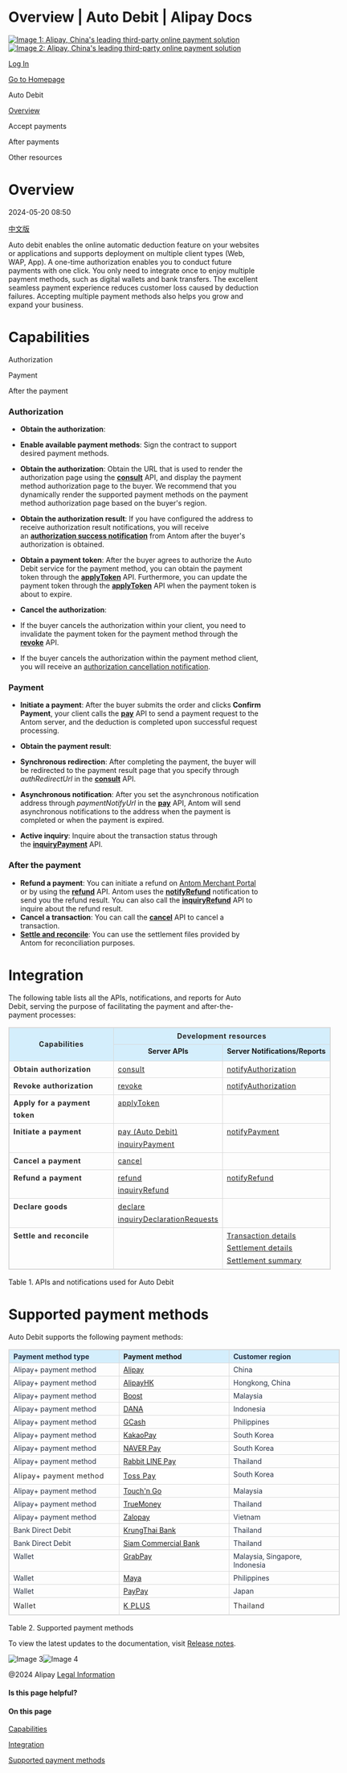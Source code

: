 Overview | Auto Debit | Alipay Docs
===============
                        

[![Image 1: Alipay, China's leading third-party online payment solution](https://ac.alipay.com/storage/2024/3/26/d66c43c0-440d-4c97-9976-f2028a2c8c5e.svg)![Image 2: Alipay, China's leading third-party online payment solution](https://ac.alipay.com/storage/2024/3/26/a48bd336-aea0-4f16-bf83-616eacbb4434.svg)](/docs/)

[Log In](https://global.alipay.com/ilogin/account_login.htm?goto=https%3A%2F%2Fglobal.alipay.com%2Fdocs%2Fac%2Fautodebit_en%2Foverview)

[Go to Homepage](../../)

Auto Debit

[Overview](/docs/ac/autodebit_en/overview)

Accept payments

After payments

Other resources

Overview
========

2024-05-20 08:50

[中文版](https://global.alipay.com/docs/ac/autodebit_cn/overview)

Auto debit enables the online automatic deduction feature on your websites or applications and supports deployment on multiple client types (Web, WAP, App). A one-time authorization enables you to conduct future payments with one click. You only need to integrate once to enjoy multiple payment methods, such as digital wallets and bank transfers. The excellent seamless payment experience reduces customer loss caused by deduction failures. Accepting multiple payment methods also helps you grow and expand your business.

Capabilities
============

Authorization

Payment

After the payment

### Authorization

*   **Obtain the authorization**:

*   **Enable available payment methods**: Sign the contract to support desired payment methods.
*   **Obtain the authorization**: Obtain the URL that is used to render the authorization page using the [**consult**](https://global.alipay.com/docs/ac/ams/authconsult) API, and display the payment method authorization page to the buyer. We recommend that you dynamically render the supported payment methods on the payment method authorization page based on the buyer's region.
*   **Obtain the authorization result**: If you have configured the address to receive authorization result notifications, you will receive an [**authorization success notification**](https://global.alipay.com/docs/ac/ams/notifyauth) from Antom after the buyer's authorization is obtained.
*   **Obtain a payment token**: After the buyer agrees to authorize the Auto Debit service for the payment method, you can obtain the payment token through the [**applyToken**](https://global.alipay.com/docs/ac/ams/accesstokenapp) API. Furthermore, you can update the payment token through the [**applyToken**](https://global.alipay.com/docs/ac/ams/accesstokenapp) API when the payment token is about to expire.

*   **Cancel the authorization**:

*   If the buyer cancels the authorization within your client, you need to invalidate the payment token for the payment method through the [**revoke**](https://global.alipay.com/docs/ac/ams/authrevocation) API.
*   If the buyer cancels the authorization within the payment method client, you will receive an [authorization cancellation notification](https://global.alipay.com/docs/ac/ams/notifyauth).

### Payment

*   **Initiate a payment**: After the buyer submits the order and clicks **Confirm Payment**, your client calls the [**pay**](https://global.alipay.com/docs/ac/ams/payment_agreement) API to send a payment request to the Antom server, and the deduction is completed upon successful request processing.
*   **Obtain the payment result**:

*   **Synchronous redirection**: After completing the payment, the buyer will be redirected to the payment result page that you specify through _authRedirectUrl_ in the [**consult**](https://global.alipay.com/docs/ac/ams/authconsult) API.
*   **Asynchronous notification**: After you set the asynchronous notification address through _paymentNotifyUrl_ in the [**pay**](https://global.alipay.com/docs/ac/ams/payment_agreement) API, Antom will send asynchronous notifications to the address when the payment is completed or when the payment is expired.
*   **Active inquiry**: Inquire about the transaction status through the [**inquiryPayment**](https://global.alipay.com/docs/ac/ams/paymentri_online) API.

### After the payment

*   **Refund a payment**: You can initiate a refund on [Antom Merchant Portal](https://global.alipay.com/docs/ac/cashier_payment_cn/refund#Ote0I) or by using the [**refund**](https://global.alipay.com/docs/ac/ams/refund_online) API. Antom uses the [**notifyRefund**](https://global.alipay.com/docs/ac/ams/notify_refund) notification to send you the refund result. You can also call the [**inquiryRefund**](https://global.alipay.com/docs/ac/ams/ir_online) API to inquire about the refund result.
*   **Cancel a transaction**: You can call the [**cancel**](https://global.alipay.com/docs/ac/ams/paymentc_online) API to cancel a transaction.
*   [**Settle and reconcile**](https://global.alipay.com/docs/ac/reconcile/perform): You can use the settlement files provided by Antom for reconciliation purposes.

Integration
===========

The following table lists all the APIs, notifications, and reports for Auto Debit, serving the purpose of facilitating the payment and after-the-payment processes:

<table style="width:642px;outline:none;border-collapse:collapse;border:1px solid rgb(217, 217, 217)" class="lake-table"><colgroup><col span="1" width="214"><col span="1" width="214"><col span="1" width="214"></colgroup><tbody><tr style="height:33px"><td rowspan="2" colspan="1" style="text-align:center;vertical-align:middle;background-color:rgb(212, 238, 252);min-width:90px;font-size:14px;white-space:normal;overflow-wrap:break-word;border:1px solid rgb(217, 217, 217);padding:4px 8px;cursor:default"><p data-lake-id="62acc5695b04df5848a0f7f1bbd53154" style="font-size:14px;color:rgb(38, 38, 38);line-height:1.74;letter-spacing:0.05em;outline-style:none;overflow-wrap:break-word;margin-top:0px;margin-bottom:0px"><strong><span>Capabilities</span></strong></p></td><td colspan="2" rowspan="1" style="color:rgba(4, 15, 36, 0.85);text-align:center;vertical-align:top;background-color:rgb(212, 238, 252);min-width:90px;font-size:14px;white-space:normal;overflow-wrap:break-word;border:1px solid rgb(217, 217, 217);padding:4px 8px;cursor:default"><p data-lake-id="afc6bda7484cb71ec612f6b77dd52c4e" style="font-size:14px;color:rgb(38, 38, 38);line-height:1.74;letter-spacing:0.05em;outline-style:none;overflow-wrap:break-word;margin-top:0px;margin-bottom:0px"><strong>Development resources</strong></p></td></tr><tr style="height:33px"><td rowspan="1" colspan="1" style="text-align:center;vertical-align:top;background-color:rgb(212, 238, 252);min-width:90px;font-size:14px;white-space:normal;overflow-wrap:break-word;border:1px solid rgb(217, 217, 217);padding:4px 8px;cursor:default"><strong><span>Server APIs</span></strong></td><td rowspan="1" colspan="1" style="text-align:center;vertical-align:top;background-color:rgb(212, 238, 252);min-width:90px;font-size:14px;white-space:normal;overflow-wrap:break-word;border:1px solid rgb(217, 217, 217);padding:4px 8px;cursor:default"><strong>Server</strong>&nbsp;<strong><span>N</span><span>otifications/Reports</span></strong></td></tr><tr style="height:33px"><td style="text-align:left;vertical-align:top;min-width:90px;font-size:14px;white-space:normal;overflow-wrap:break-word;border:1px solid rgb(217, 217, 217);padding:4px 8px;cursor:default"><p data-lake-id="285d2f94ec0a359ddacffc274aafa70c" style="font-size:14px;color:rgb(38, 38, 38);line-height:1.74;letter-spacing:0.05em;outline-style:none;overflow-wrap:break-word;margin-top:0px;margin-bottom:0px"><strong>Obtain authorization</strong></p></td><td style="text-align:left;vertical-align:top;min-width:90px;font-size:14px;white-space:normal;overflow-wrap:break-word;border:1px solid rgb(217, 217, 217);padding:4px 8px;cursor:default"><p data-lake-id="9ffaa730082f5d06bd9e95926a6eabac" style="font-size:14px;color:rgb(38, 38, 38);line-height:1.74;letter-spacing:0.05em;outline-style:none;overflow-wrap:break-word;margin-top:0px;margin-bottom:0px"><a href="https://global.alipay.com/docs/ac/ams/authconsult" target="_blank">consult</a></p></td><td style="text-align:left;vertical-align:top;min-width:90px;font-size:14px;white-space:normal;overflow-wrap:break-word;border:1px solid rgb(217, 217, 217);padding:4px 8px;cursor:default"><p data-lake-id="37d485edcd3d2c528b41df0093c7ea5d" style="font-size:14px;color:rgb(38, 38, 38);line-height:1.74;letter-spacing:0.05em;outline-style:none;overflow-wrap:break-word;margin-top:0px;margin-bottom:0px"><a href="https://global.alipay.com/docs/ac/ams/notifyauth" target="_blank">notifyAuthorization</a></p></td></tr><tr style="height:33px"><td style="text-align:left;vertical-align:top;min-width:90px;font-size:14px;white-space:normal;overflow-wrap:break-word;border:1px solid rgb(217, 217, 217);padding:4px 8px;cursor:default"><p data-lake-id="af37bdb020747b2cc35220ce6ea29043" style="font-size:14px;color:rgb(38, 38, 38);line-height:1.74;letter-spacing:0.05em;outline-style:none;overflow-wrap:break-word;margin-top:0px;margin-bottom:0px"><strong>Revoke authorization</strong></p></td><td style="text-align:left;vertical-align:top;min-width:90px;font-size:14px;white-space:normal;overflow-wrap:break-word;border:1px solid rgb(217, 217, 217);padding:4px 8px;cursor:default"><p data-lake-id="1b8a0985ba613273e002ca0b7708cc3e" style="font-size:14px;color:rgb(38, 38, 38);line-height:1.74;letter-spacing:0.05em;outline-style:none;overflow-wrap:break-word;margin-top:0px;margin-bottom:0px"><a href="https://global.alipay.com/docs/ac/ams/authrevocation" target="_blank">revoke</a></p></td><td style="text-align:left;vertical-align:top;min-width:90px;font-size:14px;white-space:normal;overflow-wrap:break-word;border:1px solid rgb(217, 217, 217);padding:4px 8px;cursor:default"><p data-lake-id="db824a6110c2ef4309c913005957eb28" style="font-size:14px;color:rgb(38, 38, 38);line-height:1.74;letter-spacing:0.05em;outline-style:none;overflow-wrap:break-word;margin-top:0px;margin-bottom:0px"><a href="https://global.alipay.com/docs/ac/ams/notifyauth" target="_blank">notifyAuthorization</a></p></td></tr><tr style="height:33px"><td style="text-align:left;vertical-align:top;min-width:90px;font-size:14px;white-space:normal;overflow-wrap:break-word;border:1px solid rgb(217, 217, 217);padding:4px 8px;cursor:default"><p data-lake-id="4b1872589be71d43b3afaa329217d409" style="font-size:14px;color:rgb(38, 38, 38);line-height:1.74;letter-spacing:0.05em;outline-style:none;overflow-wrap:break-word;margin-top:0px;margin-bottom:0px"><strong><span>Apply for a payment token</span></strong></p></td><td style="text-align:left;vertical-align:top;min-width:90px;font-size:14px;white-space:normal;overflow-wrap:break-word;border:1px solid rgb(217, 217, 217);padding:4px 8px;cursor:default"><p data-lake-id="762d0c2a3bca3b79e44fa9947380b941" style="font-size:14px;color:rgb(38, 38, 38);line-height:1.74;letter-spacing:0.05em;outline-style:none;overflow-wrap:break-word;margin-top:0px;margin-bottom:0px"><a href="https://global.alipay.com/docs/ac/ams/accesstokenapp" target="_blank">applyToken</a></p></td><td style="text-align:left;vertical-align:top;min-width:90px;font-size:14px;white-space:normal;overflow-wrap:break-word;border:1px solid rgb(217, 217, 217);padding:4px 8px;cursor:default"></td></tr><tr style="height:33px"><td style="text-align:left;vertical-align:top;min-width:90px;font-size:14px;white-space:normal;overflow-wrap:break-word;border:1px solid rgb(217, 217, 217);padding:4px 8px;cursor:default"><p data-lake-id="29a1f63bd6d891245d3c5349cf0d5d69" style="font-size:14px;color:rgb(38, 38, 38);line-height:1.74;letter-spacing:0.05em;outline-style:none;overflow-wrap:break-word;margin-top:0px;margin-bottom:0px"><strong><span>Initiate a payment</span></strong></p></td><td style="text-align:left;vertical-align:top;min-width:90px;font-size:14px;white-space:normal;overflow-wrap:break-word;border:1px solid rgb(217, 217, 217);padding:4px 8px;cursor:default"><p data-lake-id="3f06ba5abf1c4dcf42c5d99cc265130d" style="font-size:14px;color:rgb(38, 38, 38);line-height:1.74;letter-spacing:0.05em;outline-style:none;overflow-wrap:break-word;margin-top:0px;margin-bottom:0px"><a href="https://global.alipay.com/docs/ac/ams/payment_agreement" target="_blank">pay (Auto Debit)</a></p><p data-lake-id="f5f559e1d0783e54b8bde2722c2f79d9" style="font-size:14px;color:rgb(38, 38, 38);line-height:1.74;letter-spacing:0.05em;outline-style:none;overflow-wrap:break-word;margin-top:0px;margin-bottom:0px"><a href="https://global.alipay.com/docs/ac/ams/paymentri_online" target="_blank">inquiryPayment</a></p></td><td style="text-align:left;vertical-align:top;min-width:90px;font-size:14px;white-space:normal;overflow-wrap:break-word;border:1px solid rgb(217, 217, 217);padding:4px 8px;cursor:default"><p data-lake-id="ba1add797ebae5dae07877fcae44d206" style="font-size:14px;color:rgb(38, 38, 38);line-height:1.74;letter-spacing:0.05em;outline-style:none;overflow-wrap:break-word;margin-top:0px;margin-bottom:0px"><a href="https://global.alipay.com/docs/ac/ams/paymentrn_online" target="_blank">notifyPayment</a><span class="lake-fontsize-11" data-mce-style="font-size: 11px" style="font-size:14px"></span></p></td></tr><tr style="height:33px"><td style="color:rgba(4, 15, 36, 0.85);text-align:left;vertical-align:top;min-width:90px;font-size:14px;white-space:normal;overflow-wrap:break-word;border:1px solid rgb(217, 217, 217);padding:4px 8px;cursor:default"><p data-lake-id="3258eded388ae8c7651b0ac47dde2e5b" style="font-size:14px;color:rgb(38, 38, 38);line-height:1.74;letter-spacing:0.05em;outline-style:none;overflow-wrap:break-word;margin-top:0px;margin-bottom:0px"><strong>Cancel a payment</strong></p></td><td style="text-align:left;vertical-align:top;min-width:90px;font-size:14px;white-space:normal;overflow-wrap:break-word;border:1px solid rgb(217, 217, 217);padding:4px 8px;cursor:default"><p data-lake-id="00d6fc4f998130a1849a4a502d2c4f88" style="font-size:14px;color:rgb(38, 38, 38);line-height:1.74;letter-spacing:0.05em;outline-style:none;overflow-wrap:break-word;margin-top:0px;margin-bottom:0px"><a href="https://global.alipay.com/docs/ac/ams/paymentc_online" target="_blank">cancel</a></p></td><td style="color:rgba(4, 15, 36, 0.85);text-align:left;vertical-align:top;min-width:90px;font-size:14px;white-space:normal;overflow-wrap:break-word;border:1px solid rgb(217, 217, 217);padding:4px 8px;cursor:default"></td></tr><tr style="height:33px"><td style="color:rgba(4, 15, 36, 0.85);text-align:left;vertical-align:top;min-width:90px;font-size:14px;white-space:normal;overflow-wrap:break-word;border:1px solid rgb(217, 217, 217);padding:4px 8px;cursor:default"><p data-lake-id="399ae1f306e5d842587ffb897f7a2c7a" style="font-size:14px;color:rgb(38, 38, 38);line-height:1.74;letter-spacing:0.05em;outline-style:none;overflow-wrap:break-word;margin-top:0px;margin-bottom:0px"><strong>Refund a payment</strong></p></td><td style="text-align:left;vertical-align:top;min-width:90px;font-size:14px;white-space:normal;overflow-wrap:break-word;border:1px solid rgb(217, 217, 217);padding:4px 8px;cursor:default"><p data-lake-id="43d04bb642ef49d95fb16230c9b8bd94" style="font-size:14px;color:rgb(38, 38, 38);line-height:1.74;letter-spacing:0.05em;outline-style:none;overflow-wrap:break-word;margin-top:0px;margin-bottom:0px"><a href="https://global.alipay.com/docs/ac/ams/refund_online" target="_blank">refund</a></p><p data-lake-id="951c923b66e1fbb17c0ab823927cb44f" style="font-size:14px;color:rgb(38, 38, 38);line-height:1.74;letter-spacing:0.05em;outline-style:none;overflow-wrap:break-word;margin-top:0px;margin-bottom:0px"><a href="https://global.alipay.com/docs/ac/ams/ir_online" target="_blank">inquiryRefund</a></p></td><td style="color:rgba(4, 15, 36, 0.85);text-align:left;vertical-align:top;min-width:90px;font-size:14px;white-space:normal;overflow-wrap:break-word;border:1px solid rgb(217, 217, 217);padding:4px 8px;cursor:default"><p data-lake-id="517cdc1e5eed4a7ecaadfdce410f1775" style="font-size:14px;color:rgb(38, 38, 38);line-height:1.74;letter-spacing:0.05em;outline-style:none;overflow-wrap:break-word;margin-top:0px;margin-bottom:0px"><a href="https://global.alipay.com/docs/ac/ams/notify_refund" target="_blank">notifyRefund</a></p></td></tr><tr style="height:33px"><td style="color:rgba(4, 15, 36, 0.85);text-align:left;vertical-align:top;min-width:90px;font-size:14px;white-space:normal;overflow-wrap:break-word;border:1px solid rgb(217, 217, 217);padding:4px 8px;cursor:default"><p data-lake-id="12f35406d940b884711fc65ddcbe3346" style="font-size:14px;color:rgb(38, 38, 38);line-height:1.74;letter-spacing:0.05em;outline-style:none;overflow-wrap:break-word;margin-top:0px;margin-bottom:0px"><strong>Declare goods</strong></p></td><td style="color:rgba(4, 15, 36, 0.85);text-align:left;vertical-align:top;min-width:90px;font-size:14px;white-space:normal;overflow-wrap:break-word;border:1px solid rgb(217, 217, 217);padding:4px 8px;cursor:default"><p data-lake-id="4f50d7d9fd2ecb935ff17782773c7e8a" style="font-size:14px;color:rgb(38, 38, 38);line-height:1.74;letter-spacing:0.05em;outline-style:none;overflow-wrap:break-word;margin-top:0px;margin-bottom:0px"><a href="https://global.alipay.com/docs/ac/ams/declare" target="_blank">declare</a></p><p data-lake-id="a58315c3304b6d7dec75be286a855628" style="font-size:14px;color:rgb(38, 38, 38);line-height:1.74;letter-spacing:0.05em;outline-style:none;overflow-wrap:break-word;margin-top:0px;margin-bottom:0px"><a href="https://global.alipay.com/docs/ac/ams/inquirydeclare" target="_blank">inquiryDeclarationRequests</a></p></td><td style="color:rgba(4, 15, 36, 0.85);text-align:left;vertical-align:top;min-width:90px;font-size:14px;white-space:normal;overflow-wrap:break-word;border:1px solid rgb(217, 217, 217);padding:4px 8px;cursor:default"></td></tr><tr style="height:33px"><td style="text-align:left;vertical-align:top;min-width:90px;font-size:14px;white-space:normal;overflow-wrap:break-word;border:1px solid rgb(217, 217, 217);padding:4px 8px;cursor:default"><p data-lake-id="25e8f4c59bdd698f0024fe2e82829426" style="font-size:14px;color:rgb(38, 38, 38);line-height:1.74;letter-spacing:0.05em;outline-style:none;overflow-wrap:break-word;margin-top:0px;margin-bottom:0px"><strong>Settle and reconcile</strong></p></td><td style="text-align:left;vertical-align:top;min-width:90px;font-size:14px;white-space:normal;overflow-wrap:break-word;border:1px solid rgb(217, 217, 217);padding:4px 8px;cursor:default"></td><td style="text-align:left;vertical-align:top;min-width:90px;font-size:14px;white-space:normal;overflow-wrap:break-word;border:1px solid rgb(217, 217, 217);padding:4px 8px;cursor:default"><p data-lake-id="4f97452acbf82c36de6abe3ef5b1cdb8" style="text-align:left;font-size:14px;color:rgb(38, 38, 38);line-height:1.74;letter-spacing:0.05em;outline-style:none;overflow-wrap:break-word;margin-top:0px;margin-bottom:0px"><a href="https://global.alipay.com/docs/ac/reconcile/transaction_details" target="_blank"><span>Transaction details</span></a></p><p data-lake-id="f16d49a601f08ff5480fadfdedd8b6c6" style="text-align:left;font-size:14px;color:rgb(38, 38, 38);line-height:1.74;letter-spacing:0.05em;outline-style:none;overflow-wrap:break-word;margin-top:0px;margin-bottom:0px"><a href="https://global.alipay.com/docs/ac/reconcile/settlement_details" target="_blank"><span>Settlement details</span></a></p><p data-lake-id="a329c41ea3c32e81863414f62d040202" style="text-align:left;font-size:14px;color:rgb(38, 38, 38);line-height:1.74;letter-spacing:0.05em;outline-style:none;overflow-wrap:break-word;margin-top:0px;margin-bottom:0px"><a href="https://global.alipay.com/docs/ac/reconcile/settlement_summary" target="_blank"><span>Settlement summary</span></a></p></td></tr></tbody></table>

Table 1. APIs and notifications used for Auto Debit

Supported payment methods
=========================

Auto Debit supports the following payment methods:

<table style="width:660px;outline:none;border-collapse:collapse;border:1px solid rgb(217, 217, 217)" class="lake-table"><colgroup><col span="1" width="220"><col span="1" width="220"><col span="1" width="220"></colgroup><tbody><tr style="height:24px"><td style="color:rgba(4, 15, 36, 0.85);text-align:left;vertical-align:top;background-color:rgb(212, 238, 252);min-width:90px;font-size:14px;white-space:normal;overflow-wrap:break-word;border:1px solid rgb(217, 217, 217);padding:4px 8px;cursor:default"><strong>Payment method type</strong></td><td style="text-align:left;vertical-align:top;background-color:rgb(212, 238, 252);min-width:90px;font-size:14px;white-space:normal;overflow-wrap:break-word;border:1px solid rgb(217, 217, 217);padding:4px 8px;cursor:default"><strong>Payment method</strong></td><td style="color:rgba(4, 15, 36, 0.85);text-align:left;vertical-align:top;background-color:rgb(212, 238, 252);min-width:90px;font-size:14px;white-space:normal;overflow-wrap:break-word;border:1px solid rgb(217, 217, 217);padding:4px 8px;cursor:default"><strong>Customer region</strong></td></tr><tr style="height:24px"><td style="color:rgba(4, 15, 36, 0.85);text-align:left;vertical-align:top;min-width:90px;font-size:14px;white-space:normal;overflow-wrap:break-word;border:1px solid rgb(217, 217, 217);padding:4px 8px;cursor:default">Alipay+ payment method</td><td style="text-align:left;vertical-align:top;min-width:90px;font-size:14px;white-space:normal;overflow-wrap:break-word;border:1px solid rgb(217, 217, 217);padding:4px 8px;cursor:default"><a href="https://global.alipay.com/docs/ac/antomad/alipay" target="_blank">Alipay</a></td><td style="color:rgba(4, 15, 36, 0.85);text-align:left;vertical-align:top;min-width:90px;font-size:14px;white-space:normal;overflow-wrap:break-word;border:1px solid rgb(217, 217, 217);padding:4px 8px;cursor:default">China</td></tr><tr style="height:24px"><td style="color:rgba(4, 15, 36, 0.85);text-align:left;vertical-align:top;min-width:90px;font-size:14px;white-space:normal;overflow-wrap:break-word;border:1px solid rgb(217, 217, 217);padding:4px 8px;cursor:default">Alipay+ payment method</td><td style="text-align:left;vertical-align:top;min-width:90px;font-size:14px;white-space:normal;overflow-wrap:break-word;border:1px solid rgb(217, 217, 217);padding:4px 8px;cursor:default"><a href="https://global.alipay.com/docs/ac/antomad/alipayhk" target="_blank">AlipayHK</a></td><td style="color:rgba(4, 15, 36, 0.85);text-align:left;vertical-align:top;min-width:90px;font-size:14px;white-space:normal;overflow-wrap:break-word;border:1px solid rgb(217, 217, 217);padding:4px 8px;cursor:default">Hongkong, China</td></tr><tr style="height:24px"><td style="color:rgba(4, 15, 36, 0.85);text-align:left;vertical-align:top;min-width:90px;font-size:14px;white-space:normal;overflow-wrap:break-word;border:1px solid rgb(217, 217, 217);padding:4px 8px;cursor:default">Alipay+ payment method</td><td style="text-align:left;vertical-align:top;min-width:90px;font-size:14px;white-space:normal;overflow-wrap:break-word;border:1px solid rgb(217, 217, 217);padding:4px 8px;cursor:default"><a href="https://global.alipay.com/docs/ac/antomad/boost" target="_blank">Boost</a></td><td style="color:rgba(4, 15, 36, 0.85);text-align:left;vertical-align:top;min-width:90px;font-size:14px;white-space:normal;overflow-wrap:break-word;border:1px solid rgb(217, 217, 217);padding:4px 8px;cursor:default">Malaysia</td></tr><tr style="height:24px"><td style="color:rgba(4, 15, 36, 0.85);text-align:left;vertical-align:top;min-width:90px;font-size:14px;white-space:normal;overflow-wrap:break-word;border:1px solid rgb(217, 217, 217);padding:4px 8px;cursor:default">Alipay+ payment method</td><td style="text-align:left;vertical-align:top;min-width:90px;font-size:14px;white-space:normal;overflow-wrap:break-word;border:1px solid rgb(217, 217, 217);padding:4px 8px;cursor:default"><a href="https://global.alipay.com/docs/ac/antomad/dana" target="_blank">DANA</a></td><td style="color:rgba(4, 15, 36, 0.85);text-align:left;vertical-align:top;min-width:90px;font-size:14px;white-space:normal;overflow-wrap:break-word;border:1px solid rgb(217, 217, 217);padding:4px 8px;cursor:default">Indonesia</td></tr><tr style="height:24px"><td style="color:rgba(4, 15, 36, 0.85);text-align:left;vertical-align:top;min-width:90px;font-size:14px;white-space:normal;overflow-wrap:break-word;border:1px solid rgb(217, 217, 217);padding:4px 8px;cursor:default">Alipay+ payment method</td><td style="text-align:left;vertical-align:top;min-width:90px;font-size:14px;white-space:normal;overflow-wrap:break-word;border:1px solid rgb(217, 217, 217);padding:4px 8px;cursor:default"><a href="https://global.alipay.com/docs/ac/antomad/gcash" target="_blank">GCash</a></td><td style="color:rgba(4, 15, 36, 0.85);text-align:left;vertical-align:top;min-width:90px;font-size:14px;white-space:normal;overflow-wrap:break-word;border:1px solid rgb(217, 217, 217);padding:4px 8px;cursor:default">Philippines</td></tr><tr style="height:24px"><td style="color:rgba(4, 15, 36, 0.85);text-align:left;vertical-align:top;min-width:90px;font-size:14px;white-space:normal;overflow-wrap:break-word;border:1px solid rgb(217, 217, 217);padding:4px 8px;cursor:default">Alipay+ payment method</td><td style="text-align:left;vertical-align:top;min-width:90px;font-size:14px;white-space:normal;overflow-wrap:break-word;border:1px solid rgb(217, 217, 217);padding:4px 8px;cursor:default"><a href="https://global.alipay.com/docs/ac/antomad/kakaopay" target="_blank">KakaoPay</a></td><td style="color:rgba(4, 15, 36, 0.85);text-align:left;vertical-align:top;min-width:90px;font-size:14px;white-space:normal;overflow-wrap:break-word;border:1px solid rgb(217, 217, 217);padding:4px 8px;cursor:default">South Korea</td></tr><tr style="height:24px"><td style="color:rgba(4, 15, 36, 0.85);text-align:left;vertical-align:top;min-width:90px;font-size:14px;white-space:normal;overflow-wrap:break-word;border:1px solid rgb(217, 217, 217);padding:4px 8px;cursor:default">Alipay+ payment method</td><td style="color:rgba(4, 15, 36, 0.85);text-align:left;vertical-align:top;min-width:90px;font-size:14px;white-space:normal;overflow-wrap:break-word;border:1px solid rgb(217, 217, 217);padding:4px 8px;cursor:default"><a href="https://global.alipay.com/docs/ac/antomad/naverpay" target="_blank">NAVER Pay</a></td><td style="color:rgba(4, 15, 36, 0.85);text-align:left;vertical-align:top;min-width:90px;font-size:14px;white-space:normal;overflow-wrap:break-word;border:1px solid rgb(217, 217, 217);padding:4px 8px;cursor:default">South Korea</td></tr><tr style="height:24px"><td style="color:rgba(4, 15, 36, 0.85);text-align:left;vertical-align:top;min-width:90px;font-size:14px;white-space:normal;overflow-wrap:break-word;border:1px solid rgb(217, 217, 217);padding:4px 8px;cursor:default">Alipay+ payment method</td><td style="text-align:left;vertical-align:top;min-width:90px;font-size:14px;white-space:normal;overflow-wrap:break-word;border:1px solid rgb(217, 217, 217);padding:4px 8px;cursor:default"><a href="https://global.alipay.com/docs/ac/antomad/rabbitlinepay" target="_blank">Rabbit LINE Pay</a></td><td style="color:rgba(4, 15, 36, 0.85);text-align:left;vertical-align:top;min-width:90px;font-size:14px;white-space:normal;overflow-wrap:break-word;border:1px solid rgb(217, 217, 217);padding:4px 8px;cursor:default">Thailand</td></tr><tr style="height:33px"><td colspan="1" style="text-align:left;vertical-align:top;background-color:rgb(255, 255, 255);color:rgba(4, 15, 36, 0.85);min-width:90px;font-size:14px;white-space:normal;overflow-wrap:break-word;border:1px solid rgb(217, 217, 217);padding:4px 8px;cursor:default"><p data-lake-id="a20d224c568e48b9d67847a2c66a8c01_p_0" style="font-size:14px;color:rgb(38, 38, 38);line-height:1.74;letter-spacing:0.05em;outline-style:none;overflow-wrap:break-word;margin-top:0px;margin-bottom:0px">Alipay+ payment method</p></td><td colspan="1" style="text-align:left;vertical-align:top;background-color:rgb(255, 255, 255);color:rgba(4, 15, 36, 0.85);min-width:90px;font-size:14px;white-space:normal;overflow-wrap:break-word;border:1px solid rgb(217, 217, 217);padding:4px 8px;cursor:default"><p data-lake-id="a20d224c568e48b9d67847a2c66a8c01_p_0" style="font-size:14px;color:rgb(38, 38, 38);line-height:1.74;letter-spacing:0.05em;outline-style:none;overflow-wrap:break-word;margin-top:0px;margin-bottom:0px"><a href="https://global.alipay.com/docs/ac/antomad/toss_pay_autodebit" target="_blank">Toss Pay</a></p></td><td colspan="1" style="text-align:left;vertical-align:top;color:rgba(4, 15, 36, 0.85);min-width:90px;font-size:14px;white-space:normal;overflow-wrap:break-word;border:1px solid rgb(217, 217, 217);padding:4px 8px;cursor:default">South Korea</td></tr><tr style="height:24px"><td style="color:rgba(4, 15, 36, 0.85);text-align:left;vertical-align:top;min-width:90px;font-size:14px;white-space:normal;overflow-wrap:break-word;border:1px solid rgb(217, 217, 217);padding:4px 8px;cursor:default">Alipay+ payment method</td><td style="text-align:left;vertical-align:top;min-width:90px;font-size:14px;white-space:normal;overflow-wrap:break-word;border:1px solid rgb(217, 217, 217);padding:4px 8px;cursor:default"><a href="https://global.alipay.com/docs/ac/antomad/touchngo" target="_blank">Touch'n Go</a></td><td style="color:rgba(4, 15, 36, 0.85);text-align:left;vertical-align:top;min-width:90px;font-size:14px;white-space:normal;overflow-wrap:break-word;border:1px solid rgb(217, 217, 217);padding:4px 8px;cursor:default">Malaysia</td></tr><tr style="height:24px"><td style="color:rgba(4, 15, 36, 0.85);text-align:left;vertical-align:top;min-width:90px;font-size:14px;white-space:normal;overflow-wrap:break-word;border:1px solid rgb(217, 217, 217);padding:4px 8px;cursor:default">Alipay+ payment method</td><td style="text-align:left;vertical-align:top;min-width:90px;font-size:14px;white-space:normal;overflow-wrap:break-word;border:1px solid rgb(217, 217, 217);padding:4px 8px;cursor:default"><a href="https://global.alipay.com/docs/ac/antomad/truemoney" target="_blank">TrueMoney</a></td><td style="color:rgba(4, 15, 36, 0.85);text-align:left;vertical-align:top;min-width:90px;font-size:14px;white-space:normal;overflow-wrap:break-word;border:1px solid rgb(217, 217, 217);padding:4px 8px;cursor:default">Thailand</td></tr><tr style="height:24px"><td style="color:rgba(4, 15, 36, 0.85);text-align:left;vertical-align:top;min-width:90px;font-size:14px;white-space:normal;overflow-wrap:break-word;border:1px solid rgb(217, 217, 217);padding:4px 8px;cursor:default">Alipay+ payment method</td><td style="text-align:left;vertical-align:top;min-width:90px;font-size:14px;white-space:normal;overflow-wrap:break-word;border:1px solid rgb(217, 217, 217);padding:4px 8px;cursor:default"><a href="https://global.alipay.com/docs/ac/antomad/zalopay" target="_blank">Zalopay</a></td><td style="color:rgba(4, 15, 36, 0.85);text-align:left;vertical-align:top;min-width:90px;font-size:14px;white-space:normal;overflow-wrap:break-word;border:1px solid rgb(217, 217, 217);padding:4px 8px;cursor:default">Vietnam</td></tr><tr style="height:24px"><td style="color:rgba(4, 15, 36, 0.85);text-align:left;vertical-align:top;min-width:90px;font-size:14px;white-space:normal;overflow-wrap:break-word;border:1px solid rgb(217, 217, 217);padding:4px 8px;cursor:default">Bank Direct Debit</td><td style="text-align:left;vertical-align:top;min-width:90px;font-size:14px;white-space:normal;overflow-wrap:break-word;border:1px solid rgb(217, 217, 217);padding:4px 8px;cursor:default"><a href="https://global.alipay.com/docs/ac/antomad/ktb" target="_blank">KrungThai Bank</a></td><td style="color:rgba(4, 15, 36, 0.85);text-align:left;vertical-align:top;min-width:90px;font-size:14px;white-space:normal;overflow-wrap:break-word;border:1px solid rgb(217, 217, 217);padding:4px 8px;cursor:default">Thailand</td></tr><tr style="height:24px"><td style="color:rgba(4, 15, 36, 0.85);text-align:left;vertical-align:top;min-width:90px;font-size:14px;white-space:normal;overflow-wrap:break-word;border:1px solid rgb(217, 217, 217);padding:4px 8px;cursor:default">Bank Direct Debit</td><td style="text-align:left;vertical-align:top;min-width:90px;font-size:14px;white-space:normal;overflow-wrap:break-word;border:1px solid rgb(217, 217, 217);padding:4px 8px;cursor:default"><a href="https://global.alipay.com/docs/ac/antomad/scb" target="_blank">Siam Commercial Bank</a></td><td style="color:rgba(4, 15, 36, 0.85);text-align:left;vertical-align:top;min-width:90px;font-size:14px;white-space:normal;overflow-wrap:break-word;border:1px solid rgb(217, 217, 217);padding:4px 8px;cursor:default">Thailand</td></tr><tr style="height:24px"><td style="color:rgba(4, 15, 36, 0.85);text-align:left;vertical-align:top;min-width:90px;font-size:14px;white-space:normal;overflow-wrap:break-word;border:1px solid rgb(217, 217, 217);padding:4px 8px;cursor:default">Wallet</td><td style="text-align:left;vertical-align:top;min-width:90px;font-size:14px;white-space:normal;overflow-wrap:break-word;border:1px solid rgb(217, 217, 217);padding:4px 8px;cursor:default"><a href="https://global.alipay.com/docs/ac/antomad/grabpay" target="_blank">GrabPay</a></td><td style="color:rgba(4, 15, 36, 0.85);text-align:left;vertical-align:top;min-width:90px;font-size:14px;white-space:normal;overflow-wrap:break-word;border:1px solid rgb(217, 217, 217);padding:4px 8px;cursor:default">Malaysia, Singapore, Indonesia</td></tr><tr style="height:24px"><td style="color:rgba(4, 15, 36, 0.85);text-align:left;vertical-align:top;min-width:90px;font-size:14px;white-space:normal;overflow-wrap:break-word;border:1px solid rgb(217, 217, 217);padding:4px 8px;cursor:default">Wallet</td><td style="text-align:left;vertical-align:top;min-width:90px;font-size:14px;white-space:normal;overflow-wrap:break-word;border:1px solid rgb(217, 217, 217);padding:4px 8px;cursor:default"><a href="https://global.alipay.com/docs/ac/antomad/maya" target="_blank">Maya</a></td><td style="color:rgba(4, 15, 36, 0.85);text-align:left;vertical-align:top;min-width:90px;font-size:14px;white-space:normal;overflow-wrap:break-word;border:1px solid rgb(217, 217, 217);padding:4px 8px;cursor:default">Philippines</td></tr><tr style="height:24px"><td style="color:rgba(4, 15, 36, 0.85);text-align:left;vertical-align:top;min-width:90px;font-size:14px;white-space:normal;overflow-wrap:break-word;border:1px solid rgb(217, 217, 217);padding:4px 8px;cursor:default">Wallet</td><td style="text-align:left;vertical-align:top;min-width:90px;font-size:14px;white-space:normal;overflow-wrap:break-word;border:1px solid rgb(217, 217, 217);padding:4px 8px;cursor:default"><a href="https://global.alipay.com/docs/ac/antomad/paypay" target="_blank">PayPay</a></td><td style="color:rgba(4, 15, 36, 0.85);text-align:left;vertical-align:top;min-width:90px;font-size:14px;white-space:normal;overflow-wrap:break-word;border:1px solid rgb(217, 217, 217);padding:4px 8px;cursor:default">Japan</td></tr><tr style="height:33px"><td colspan="1" style="color:rgba(4, 15, 36, 0.85);text-align:left;vertical-align:top;min-width:90px;font-size:14px;white-space:normal;overflow-wrap:break-word;border:1px solid rgb(217, 217, 217);padding:4px 8px;cursor:default"><p data-lake-id="309cf6deba9410a5cff75a6eceb482e5" style="font-size:14px;color:rgb(38, 38, 38);line-height:1.74;letter-spacing:0.05em;outline-style:none;overflow-wrap:break-word;margin-top:0px;margin-bottom:0px">Wallet</p></td><td colspan="1" style="color:rgba(4, 15, 36, 0.85);text-align:left;vertical-align:top;min-width:90px;font-size:14px;white-space:normal;overflow-wrap:break-word;border:1px solid rgb(217, 217, 217);padding:4px 8px;cursor:default"><p data-lake-id="23f51ccb56e7d2b9069f61aeb46afa27" style="font-size:14px;color:rgb(38, 38, 38);line-height:1.74;letter-spacing:0.05em;outline-style:none;overflow-wrap:break-word;margin-top:0px;margin-bottom:0px"><a href="https://global.alipay.com/docs/ac/antomad/kplus" target="_blank">K PLUS</a></p></td><td colspan="1" style="color:rgba(4, 15, 36, 0.85);text-align:left;vertical-align:top;min-width:90px;font-size:14px;white-space:normal;overflow-wrap:break-word;border:1px solid rgb(217, 217, 217);padding:4px 8px;cursor:default"><p data-lake-id="9e0f65754663ed86410db9882b7cd08b" style="font-size:14px;color:rgb(38, 38, 38);line-height:1.74;letter-spacing:0.05em;outline-style:none;overflow-wrap:break-word;margin-top:0px;margin-bottom:0px">Thailand</p></td></tr></tbody></table>

Table 2. Supported payment methods

To view the latest updates to the documentation, visit [Release notes](https://global.alipay.com/docs/releasenotes).

![Image 3](https://ac.alipay.com/storage/2021/5/20/19b2c126-9442-4f16-8f20-e539b1db482a.png)![Image 4](https://ac.alipay.com/storage/2021/5/20/e9f3f154-dbf0-455f-89f0-b3d4e0c14481.png)

@2024 Alipay [Legal Information](https://global.alipay.com/docs/ac/platform/membership)

#### Is this page helpful?

#### On this page

[Capabilities](#uugdl "Capabilities")

[Integration](#KrAZU "Integration")

[Supported payment methods](#xtvNz "Supported payment methods")